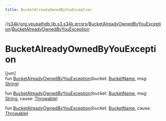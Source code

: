 ```yaml
---
title: BucketAlreadyOwnedByYouException
---
```

//[s34k](../../../index.html)/[org.veupathdb.lib.s3.s34k.errors](../index.html)/[BucketAlreadyOwnedByYouException](index.html)/[BucketAlreadyOwnedByYouException](-bucket-already-owned-by-you-exception.html)



# BucketAlreadyOwnedByYouException



[jvm]\
fun [BucketAlreadyOwnedByYouException](-bucket-already-owned-by-you-exception.html)(bucket: [BucketName](../../org.veupathdb.lib.s3.s34k.fields/-bucket-name/index.html), msg: [String](https://kotlinlang.org/api/latest/jvm/stdlib/kotlin/-string/index.html))

fun [BucketAlreadyOwnedByYouException](-bucket-already-owned-by-you-exception.html)(bucket: [BucketName](../../org.veupathdb.lib.s3.s34k.fields/-bucket-name/index.html), msg: [String](https://kotlinlang.org/api/latest/jvm/stdlib/kotlin/-string/index.html), cause: [Throwable](https://kotlinlang.org/api/latest/jvm/stdlib/kotlin/-throwable/index.html))

fun [BucketAlreadyOwnedByYouException](-bucket-already-owned-by-you-exception.html)(bucket: [BucketName](../../org.veupathdb.lib.s3.s34k.fields/-bucket-name/index.html), cause: [Throwable](https://kotlinlang.org/api/latest/jvm/stdlib/kotlin/-throwable/index.html))




